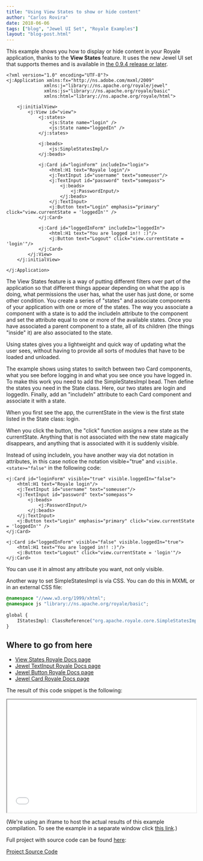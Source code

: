 ```yaml
---
title: "Using View States to show or hide content"
author: "Carlos Rovira"
date: 2018-06-06
tags: ["blog", "Jewel UI Set", "Royale Examples"]
layout: "blog-post.html"
---
```

This example shows you how to display or hide content in your Royale application, thanks to the **View States** feature. It uses the new Jewel UI set that supports themes and is available in [the 0.9.4 release or later](https://royale.apache.org/download/).

```mxml
<?xml version="1.0" encoding="UTF-8"?>
<j:Application xmlns:fx="http://ns.adobe.com/mxml/2009"
              xmlns:j="library://ns.apache.org/royale/jewel"
              xmlns:js="library://ns.apache.org/royale/basic"
              xmlns:html="library://ns.apache.org/royale/html">
    
    <j:initialView>
        <j:View id="view">
            <j:states>
                <js:State name="login" />        
                <js:State name="loggedIn" />        
            </j:states>
            
            <j:beads>
                <js:SimpleStatesImpl/>
            </j:beads>

            <j:Card id="loginForm" includeIn="login">
                <html:H1 text="Royale login"/>
                <j:TextInput id="username" text="someuser"/>
                <j:TextInput id="password" text="somepass">
                    <j:beads>
                        <j:PasswordInput/>
                    </j:beads>
                </j:TextInput>
                <j:Button text="Login" emphasis="primary" click="view.currentState = 'loggedIn'" />
            </j:Card>

            <j:Card id="loggedInForm" includeIn="loggedIn">
                <html:H1 text="You are logged in!! :)"/>
                <j:Button text="Logout" click="view.currentState = 'login'"/>
            </j:Card>
        </j:View>
    </j:initialView>

</j:Application>
```

The View States feature is a way of putting different filters over part of the application so that different things appear depending on what the app is doing, what permissions the user has, what the user has just done, or some other condition. You create a series of "states" and associate components of your application with one or more of the states. The way you associate a component with a state is to add the includeIn attribute to the component and set the attribute equal to one or more of the available states. Once you have associated a parent component to a state, all of its children (the things "inside" it) are also associated to the state.

Using states gives you a lightweight and quick way of updating what the user sees, without having to provide all sorts of modules that have to be loaded and unloaded.

The example shows using states to switch between two Card components, what you see before logging in and what you see once you have logged in. To make this work you need to add the SimpleStatesImpl bead. Then define the states you need in the State class. Here, our two states are login and loggedIn. Finally, add an "includeIn" attribute to each Card component and associate it with a state.

When you first see the app, the currentState in the view is the first state listed in the State class: login.

When you click the button, the "click" function assigns a new state as the currentState. Anything that is not associated with the new state magically disappears, and anything that is associated with it is suddenly visible.

Instead of using includeIn, you have another way via dot notation in attributes, in this case notice the notation visible="true" and `visible.<state>="false"` in the following code:

```mxml
<j:Card id="loginForm" visible="true" visible.loggedIn="false">
    <html:H1 text="Royale login"/>
    <j:TextInput id="username" text="someuser"/>
    <j:TextInput id="password" text="somepass">
        <j:beads>
            <j:PasswordInput/>
        </j:beads>
    </j:TextInput>
    <j:Button text="Login" emphasis="primary" click="view.currentState = 'loggedIn'" />
</j:Card>

<j:Card id="loggedInForm" visible="false" visible.loggedIn="true">
    <html:H1 text="You are logged in!! :)"/>
    <j:Button text="Logout" click="view.currentState = 'login'"/>
</j:Card>
```

You can use it in almost any attribute you want, not only visible.

Another way to set SimpleStatesImpl is vía CSS. You can do this in MXML or in an external CSS file:

```css
@namespace "//www.w3.org/1999/xhtml";
@namespace js "library://ns.apache.org/royale/basic";
    
global {
    IStatesImpl: ClassReference("org.apache.royale.core.SimpleStatesImpl");
}
```

## Where to go from here

- [View States Royale Docs page](https://apache.github.io/royale-docs/features/view-states)
- [Jewel TextInput Royale Docs page](https://apache.github.io/royale-docs/component-sets/jewel/textinput)
- [Jewel Button Royale Docs page](https://apache.github.io/royale-docs/component-sets/jewel/button)
- [Jewel Card Royale Docs page](https://apache.github.io/royale-docs/component-sets/jewel/card)

The result of this code snippet is the following:

<iframe width="100%" height="300" src="/blog-examples/BE0008_Using_View_States_to_show_or_hide_content/index.html"></iframe>

(We're using an iframe to host the actual results of this example compilation. To see the example in a separate window click <a href="/blog-examples/BE0008_Using_View_States_to_show_or_hide_content/index.html" target="_blank">this link</a>.)

Full project with source code can be found [here](https://github.com/apache/royale-asjs/tree/develop/examples/blog/BE0008_Using_View_States_to_show_or_hide_content):

<a class="btn btn-download" href="https://github.com/apache/royale-asjs/tree/develop/examples/blog/BE0008_Using_View_States_to_show_or_hide_content"><i class="fa fa-download"></i> Project Source Code</a>